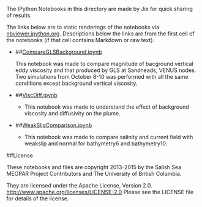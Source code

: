 The IPython Notebooks in this directory are made by Jie for
quick sharing of results.

The links below are to static renderings of the notebooks via
[nbviewer.ipython.org](http://nbviewer.ipython.org/).
Descriptions below the links are from the first cell of the notebooks
(if that cell contains Markdown or raw text).

* ##[CompareGLSBackground.ipynb](http://nbviewer.ipython.org/urls/bitbucket.org/salishsea/analysis/raw/tip/jie/parameters/CompareGLSBackground.ipynb)  
    
    This notebook was made to compare magnitude of bacground vertical eddy viscosity and that produced by GLS at Sandheads, VENUS nodes. Two simulations from October 8-10 was performed with all the same conditions except background vertical viscosity.  

* ##[ViscDiff.ipynb](http://nbviewer.ipython.org/urls/bitbucket.org/salishsea/analysis/raw/tip/jie/parameters/ViscDiff.ipynb)  
    
    * This notebook was made to understand the effect of background viscosity and diffusivity on the plume.  

* ##[WeakSlipComparison.ipynb](http://nbviewer.ipython.org/urls/bitbucket.org/salishsea/analysis/raw/tip/jie/parameters/WeakSlipComparison.ipynb)  
    
    * This notebook was made to compare salinity and current field with weakslip and normal for bathymetry6 and bathymetry10.  


##License

These notebooks and files are copyright 2013-2015
by the Salish Sea MEOPAR Project Contributors
and The University of British Columbia.

They are licensed under the Apache License, Version 2.0.
http://www.apache.org/licenses/LICENSE-2.0
Please see the LICENSE file for details of the license.
